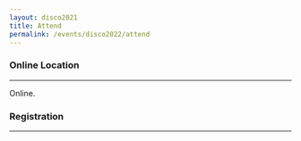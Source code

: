```yaml
---
layout: disco2021
title: Attend
permalink: /events/disco2022/attend
---
```

### Online Location
---
Online. 

### Registration
---
